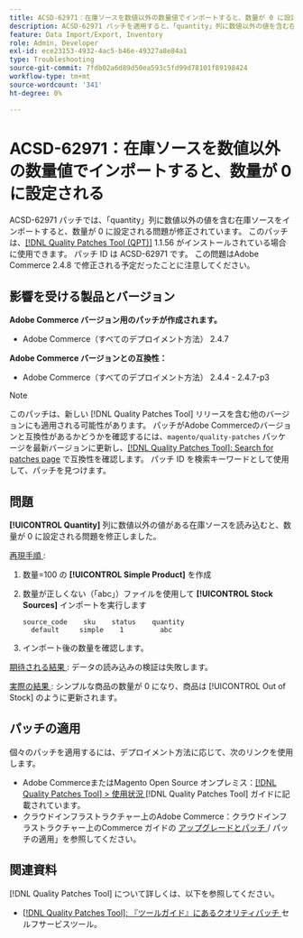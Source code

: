 ```yaml
---
title: ACSD-62971：在庫ソースを数値以外の数量値でインポートすると、数量が 0 に設定される
description: ACSD-62971 パッチを適用すると、「quantity」列に数値以外の値を含む在庫ソースを読み込むと、数量が 0 に設定されるAdobe Commerceの問題が修正されます。
feature: Data Import/Export, Inventory
role: Admin, Developer
exl-id: ece23153-4932-4ac5-b46e-49327a8e84a1
type: Troubleshooting
source-git-commit: 7fdb02a6d89d50ea593c5fd99d78101f89198424
workflow-type: tm+mt
source-wordcount: '341'
ht-degree: 0%

---
```


# ACSD-62971：在庫ソースを数値以外の数量値でインポートすると、数量が 0 に設定される

ACSD-62971 パッチでは、「quantity」列に数値以外の値を含む在庫ソースをインポートすると、数量が 0 に設定される問題が修正されています。 このパッチは、[[!DNL Quality Patches Tool (QPT)]](/help/tools/quality-patches-tool/quality-patches-tool-to-self-serve-quality-patches.md) 1.1.56 がインストールされている場合に使用できます。 パッチ ID は ACSD-62971 です。 この問題はAdobe Commerce 2.4.8 で修正される予定だったことに注意してください。

## 影響を受ける製品とバージョン

**Adobe Commerce バージョン用のパッチが作成されます。**

* Adobe Commerce（すべてのデプロイメント方法） 2.4.7

**Adobe Commerce バージョンとの互換性：**

* Adobe Commerce（すべてのデプロイメント方法） 2.4.4 - 2.4.7-p3

>[!NOTE]
>
>このパッチは、新しい [!DNL Quality Patches Tool] リリースを含む他のバージョンにも適用される可能性があります。 パッチがAdobe Commerceのバージョンと互換性があるかどうかを確認するには、`magento/quality-patches` パッケージを最新バージョンに更新し、[[!DNL Quality Patches Tool]: Search for patches page](https://experienceleague.adobe.com/tools/commerce-quality-patches/index.html) で互換性を確認します。 パッチ ID を検索キーワードとして使用して、パッチを見つけます。

## 問題

**[!UICONTROL Quantity]** 列に数値以外の値がある在庫ソースを読み込むと、数量が 0 に設定される問題を修正しました。

<u> 再現手順 </u>:

1. 数量=100 の **[!UICONTROL Simple Product]** を作成
1. 数量が正しくない（「abc」）ファイルを使用して **[!UICONTROL Stock Sources]** インポートを実行します

   ```table
   source_code    sku    status    quantity
     default     simple    1         abc
   ```

1. インポート後の数量を確認します。

<u> 期待される結果 </u>:
データの読み込みの検証は失敗します。

<u> 実際の結果 </u>:
シンプルな商品の数量が 0 になり、商品は [!UICONTROL Out of Stock] のように更新されます。

## パッチの適用

個々のパッチを適用するには、デプロイメント方法に応じて、次のリンクを使用します。

* Adobe CommerceまたはMagento Open Source オンプレミス：[[!DNL Quality Patches Tool] > 使用状況 ](/help/tools/quality-patches-tool/usage.md) [!DNL Quality Patches Tool] ガイドに記載されています。
* クラウドインフラストラクチャー上のAdobe Commerce：クラウドインフラストラクチャー上のCommerce ガイドの [ アップグレードとパッチ ](https://experienceleague.adobe.com/docs/commerce-cloud-service/user-guide/develop/upgrade/apply-patches.html)/ パッチの適用」を参照してください。

## 関連資料

[!DNL Quality Patches Tool] について詳しくは、以下を参照してください。

* [[!DNL Quality Patches Tool]: 『ツールガイド』にあるクオリティパッチ ](/help/tools/quality-patches-tool/quality-patches-tool-to-self-serve-quality-patches.md) セルフサービスツール。
